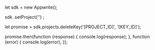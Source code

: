 let sdk = new Appwrite();

sdk
    .setProject('')
;

let promise = sdk.projects.deleteKey('[PROJECT_ID]', '[KEY_ID]');

promise.then(function (response) {
    console.log(response);
}, function (error) {
    console.log(error);
});